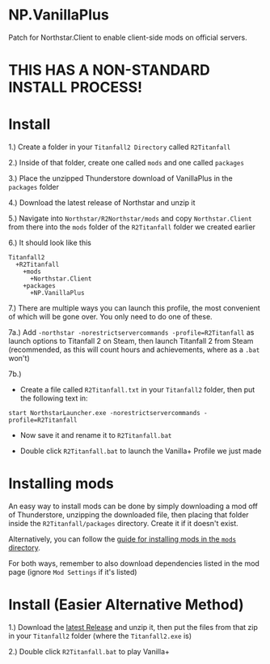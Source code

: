 # NP.VanillaPlus
Patch for Northstar.Client to enable client-side mods on official servers.

# THIS HAS A NON-STANDARD INSTALL PROCESS!

# Install

1.) Create a folder in your `Titanfall2 Directory` called `R2Titanfall`

2.) Inside of that folder, create one called `mods` and one called `packages`

3.) Place the unzipped Thunderstore download of VanillaPlus in the `packages` folder

4.) Download the latest release of Northstar and unzip it

5.) Navigate into `Northstar/R2Northstar/mods` and copy `Northstar.Client` from there into the `mods` folder of the `R2Titanfall` folder we created earlier

6.) It should look like this
```
Titanfall2
  +R2Titanfall
    +mods
      +Northstar.Client
    +packages
      +NP.VanillaPlus
```

7.) There are multiple ways you can launch this profile, the most convenient of which will be gone over. You only need to do one of these.

7a.) Add `-northstar -norestrictservercommands -profile=R2Titanfall` as launch options to Titanfall 2 on Steam, then launch Titanfall 2 from Steam (recommended, as this will count hours and achievements, where as a `.bat` won't)

7b.)
- Create a file called `R2Titanfall.txt` in your `Titanfall2` folder, then put the following text in:
```
start NorthstarLauncher.exe -norestrictservercommands -profile=R2Titanfall
```
- Now save it and rename it to `R2Titanfall.bat`

- Double click `R2Titanfall.bat` to launch the Vanilla+ Profile we just made

# Installing mods

An easy way to install mods can be done by simply downloading a mod off of Thunderstore, unzipping the downloaded file, then placing that folder inside the `R2Titanfall/packages` directory. Create it if it doesn't exist.

Alternatively, you can follow the [guide for installing mods in the `mods` directory](https://r2northstar.gitbook.io/r2northstar-wiki/installing-northstar/manual-installation#installing-northstar-mods-manually).

For both ways, remember to also download dependencies listed in the mod page (ignore `Mod Settings` if it's listed)

# Install (Easier Alternative Method)

1.) Download the [latest Release](https://github.com/Zayveeo5e/NP.VanillaPlus/releases/tag/v1.3.2_ns-1.18.2) and unzip it, then put the files from that zip in your `Titanfall2` folder (where the `Titanfall2.exe` is)

2.) Double click `R2Titanfall.bat` to play Vanilla+
